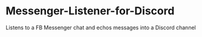 # Messenger-Listener-for-Discord
Listens to a FB Messenger chat and echos messages into a Discord channel
